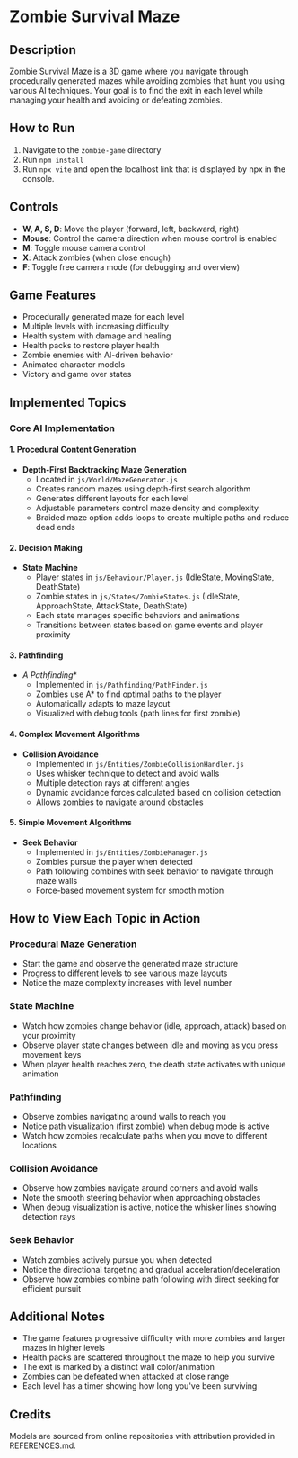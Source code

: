 # Zombie Survival Maze

## Description
Zombie Survival Maze is a 3D game where you navigate through procedurally generated mazes while avoiding zombies that hunt you using various AI techniques. Your goal is to find the exit in each level while managing your health and avoiding or defeating zombies.

## How to Run
1. Navigate to the `zombie-game` directory
2. Run `npm install`
3. Run `npx vite` and open the localhost link that is displayed by npx in the console.

## Controls
- **W, A, S, D**: Move the player (forward, left, backward, right)
- **Mouse**: Control the camera direction when mouse control is enabled
- **M**: Toggle mouse camera control
- **X**: Attack zombies (when close enough)
- **F**: Toggle free camera mode (for debugging and overview)

## Game Features
- Procedurally generated maze for each level
- Multiple levels with increasing difficulty
- Health system with damage and healing
- Health packs to restore player health
- Zombie enemies with AI-driven behavior
- Animated character models
- Victory and game over states

## Implemented Topics

### Core AI Implementation

#### 1. Procedural Content Generation
- **Depth-First Backtracking Maze Generation**
  - Located in `js/World/MazeGenerator.js`
  - Creates random mazes using depth-first search algorithm
  - Generates different layouts for each level
  - Adjustable parameters control maze density and complexity
  - Braided maze option adds loops to create multiple paths and reduce dead ends

#### 2. Decision Making
- **State Machine**
  - Player states in `js/Behaviour/Player.js` (IdleState, MovingState, DeathState)
  - Zombie states in `js/States/ZombieStates.js` (IdleState, ApproachState, AttackState, DeathState)
  - Each state manages specific behaviors and animations
  - Transitions between states based on game events and player proximity

#### 3. Pathfinding
- **A* Pathfinding**
  - Implemented in `js/Pathfinding/PathFinder.js`
  - Zombies use A* to find optimal paths to the player
  - Automatically adapts to maze layout
  - Visualized with debug tools (path lines for first zombie)

#### 4. Complex Movement Algorithms
- **Collision Avoidance**
  - Implemented in `js/Entities/ZombieCollisionHandler.js`
  - Uses whisker technique to detect and avoid walls
  - Multiple detection rays at different angles
  - Dynamic avoidance forces calculated based on collision detection
  - Allows zombies to navigate around obstacles

#### 5. Simple Movement Algorithms
- **Seek Behavior**
  - Implemented in `js/Entities/ZombieManager.js`
  - Zombies pursue the player when detected
  - Path following combines with seek behavior to navigate through maze walls
  - Force-based movement system for smooth motion

## How to View Each Topic in Action

### Procedural Maze Generation
- Start the game and observe the generated maze structure
- Progress to different levels to see various maze layouts
- Notice the maze complexity increases with level number

### State Machine
- Watch how zombies change behavior (idle, approach, attack) based on your proximity
- Observe player state changes between idle and moving as you press movement keys
- When player health reaches zero, the death state activates with unique animation

### Pathfinding
- Observe zombies navigating around walls to reach you
- Notice path visualization (first zombie) when debug mode is active
- Watch how zombies recalculate paths when you move to different locations

### Collision Avoidance
- Observe how zombies navigate around corners and avoid walls
- Note the smooth steering behavior when approaching obstacles
- When debug visualization is active, notice the whisker lines showing detection rays

### Seek Behavior
- Watch zombies actively pursue you when detected
- Notice the directional targeting and gradual acceleration/deceleration
- Observe how zombies combine path following with direct seeking for efficient pursuit

## Additional Notes
- The game features progressive difficulty with more zombies and larger mazes in higher levels
- Health packs are scattered throughout the maze to help you survive
- The exit is marked by a distinct wall color/animation
- Zombies can be defeated when attacked at close range
- Each level has a timer showing how long you've been surviving

## Credits
Models are sourced from online repositories with attribution provided in REFERENCES.md.